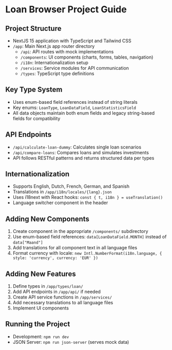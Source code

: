 # Loan Browser Project Guide

## Project Structure
- NextJS 15 application with TypeScript and Tailwind CSS
- `/app`: Main Next.js app router directory
  - `/api`: API routes with mock implementations 
  - `/components`: UI components (charts, forms, tables, navigation)
  - `/i18n`: Internationalization setup
  - `/services`: Service modules for API communication
  - `/types`: TypeScript type definitions

## Key Type System
- Uses enum-based field references instead of string literals
- Key enums: `LoanType`, `LoanDataField`, `LoanStatisticsField`
- All data objects maintain both enum fields and legacy string-based fields for compatibility

## API Endpoints
- `/api/calculate-loan-dummy`: Calculates single loan scenarios
- `/api/compare-loans`: Compares loans and simulates investments
- API follows RESTful patterns and returns structured data per types

## Internationalization
- Supports English, Dutch, French, German, and Spanish
- Translations in `/app/i18n/locales/{lang}.json`
- Uses i18next with React hooks: `const { t, i18n } = useTranslation()`
- Language switcher component in the header

## Adding New Components
1. Create component in the appropriate `/components/` subdirectory
2. Use enum-based field references: `data[LoanDataField.MONTH]` instead of `data["Maand"]`
3. Add translations for all component text in all language files
4. Format currency with locale: `new Intl.NumberFormat(i18n.language, { style: 'currency', currency: 'EUR' })`

## Adding New Features
1. Define types in `/app/types/loan/`
2. Add API endpoints in `/app/api/` if needed
3. Create API service functions in `/app/services/`
4. Add necessary translations to all language files
5. Implement UI components

## Running the Project
- Development: `npm run dev`
- JSON Server: `npm run json-server` (serves mock data)